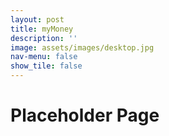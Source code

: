 ```yaml
---
layout: post
title: myMoney
description: ''
image: assets/images/desktop.jpg
nav-menu: false
show_tile: false
---
```



<h1>Placeholder Page</h1>

